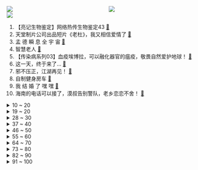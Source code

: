 <div >
	<a style="float:left;width:55%;" href = "https://github.com/anuraghazra/github-readme-stats">
	 <img src = "https://github-readme-stats.vercel.app/api?username=iuuuuuaena&theme=buefy&show_icons=true"/>
	</a>
	<a  style="float:right;width:45%" href = "https://github.com/anuraghazra/github-readme-stats">
	 <img  src="https://github-readme-stats.vercel.app/api/top-langs/?username=anuraghazra&layout=compact"/>
	</a>
	</div>

[![](https://img.shields.io/badge/jxd-@jxdgogogo.xyz-yellowgreen.svg)](https://www.jxdgogogo.xyz)<br>
1. 【亮记生物鉴定】网络热传生物鉴定43 [:link:](//www.bilibili.com/video/BV1p14y1a7Cs) <br>
2. 天堂制片公司出品短片《老杜》，我又相信爱情了 [:link:](//www.bilibili.com/video/BV1be4y1r7sR) <br>
3. 孟 德 瞬 息 全 宇 宙 [:link:](//www.bilibili.com/video/BV1CG411J7MG) <br>
4. 智慧老人 [:link:](//www.bilibili.com/video/BV1XW4y1Y7Up) <br>
5. 【传染病系列03】血疫埃博拉，可以融化器官的瘟疫，敬畏自然爱护地球！ [:link:](//www.bilibili.com/video/BV1XR4y1R7AU) <br>
6. 这一天，终于来了… [:link:](//www.bilibili.com/video/BV1h24y1R7rx) <br>
7. 邪不压正，江湖再见！ [:link:](//www.bilibili.com/video/BV1Yt4y1w7yM) <br>
8. 自制健身房车 [:link:](//www.bilibili.com/video/BV1TG4y1W7iS) <br>
9. 我 结 婚 了 嘿 嘿 [:link:](//www.bilibili.com/video/BV1TD4y127hf) <br>
10. 海南的电话可以接了，漠叔告别警队，老乡恋恋不舍！ [:link:](//www.bilibili.com/video/BV1wG4y1W7q9) <br>
<details>
<summary>10 ~ 20</summary>

11. 200万粉丝福利！哥帮你们娶个嫂子 [:link:](//www.bilibili.com/video/BV17d4y1q7eh) <br>
12. 这次我真的我破防了，也许这就是缘份吧 [:link:](//www.bilibili.com/video/BV1UD4y117hB) <br>
13. “比赛第一 友谊第二” [:link:](//www.bilibili.com/video/BV1Le4y1H7T1) <br>
14. 《叶问5：超英黄昏》"我才是最强超级英雄" [:link:](//www.bilibili.com/video/BV1X14y1h7tf) <br>
15. up主，你的脸疼吗？2022年7月新番完结吐槽大总结！【泛式】 [:link:](//www.bilibili.com/video/BV1kV4y1T7p1) <br>
16. 如何用自己发明让别人发财？【小约翰】 [:link:](//www.bilibili.com/video/BV1aV4y1N71f) <br>
17. 【Stray Kids】B站的小伙伴们SKZ来啦！请多多期待我们的新内容吧！ [:link:](//www.bilibili.com/video/BV1e14y1a7zF) <br>
18. 正所谓“一天不听是浑身难受 听了以后是难受一天” [:link:](//www.bilibili.com/video/BV15G411J7nV) <br>
19. 【经典猛男】迈克尔杰克逊，但是猛男Beat It！ [:link:](//www.bilibili.com/video/BV1ue4y1H7ay) <br>
</details>
<details>
<summary>19 ~ 20</summary>

20. 会魔法的这件事终究是瞒不住了！ 这是你没见过的城市！ [:link:](//www.bilibili.com/video/BV1td4y1q7Zi) <br>
21. 他战胜了日寇和天灾，却输给了营销号的嘲讽 [:link:](//www.bilibili.com/video/BV1Re4y167Dh) <br>
22. 第一次上大学，请问这种情况正常吗？ [:link:](//www.bilibili.com/video/BV1cW4y1e7LJ) <br>
23. 国家送给我们的6个神器，你全知道吗？ [:link:](//www.bilibili.com/video/BV1114y1h7Qc) <br>
24. 听说你们想看我穿这条破渔网篓篓？ [:link:](//www.bilibili.com/video/BV1H841147iG) <br>
25. 这都是些啥啊???(2) [:link:](//www.bilibili.com/video/BV1sT411K7HN) <br>
26. 假如中国学生去霍格沃茨上学 06 [:link:](//www.bilibili.com/video/BV1NB4y1E7g9) <br>
27. 每天一遍，水泥封心...... [:link:](//www.bilibili.com/video/BV1CD4y1C72v) <br>
28. 高铁进站后没上去车怎么办？铁路负责你到底！听乘务员给你讲得明明白白！ [:link:](//www.bilibili.com/video/BV1V8411t7Cv) <br>
</details>
<details>
<summary>28 ~ 30</summary>

29. 世上竟有这样的云？15000份稿件中选出的云彩大合集，送给放假的你！ [:link:](//www.bilibili.com/video/BV1r841147Sp) <br>
30. 评分6.8！年度最大笑话！诚实吐槽奶不死的原创大作《莉可丽丝》！ [:link:](//www.bilibili.com/video/BV1MR4y1d7uU) <br>
31. 这教材就离谱4.0 [:link:](//www.bilibili.com/video/BV1eP411n7qJ) <br>
32. 有修养的人如何表达愤怒 [:link:](//www.bilibili.com/video/BV1YB4y1J74t) <br>
33. 600个史诗皮肤秘宝能开出什么 [:link:](//www.bilibili.com/video/BV1j8411t7zd) <br>
34. 【同桌】“别影响我，我要学习了！” [:link:](//www.bilibili.com/video/BV1rV4y1T7VR) <br>
35. papi酱的日常——办公室烂梗大赛！（节前轻松一下！大家国庆愉快！ [:link:](//www.bilibili.com/video/BV1jT411K79V) <br>
36. 这个杀手有点蠢 [:link:](//www.bilibili.com/video/BV1c24y1d7Ap) <br>
37. 真讽刺！教令院抛弃了自己的神明，而草神从未想过抛弃任何一人！ [:link:](//www.bilibili.com/video/BV1824y1R72p) <br>
</details>
<details>
<summary>37 ~ 40</summary>

38. 什么叫皮薄馅大啊！ [:link:](//www.bilibili.com/video/BV1Pt4y1A7TU) <br>
39. 在比云彩还要高几千米的地方，我们看到了一片绝美花园 [:link:](//www.bilibili.com/video/BV17P411E7Jy) <br>
40. 日本人：很熟悉但听不懂  中国人：不熟悉但听得懂  红楼梦第一回林黛玉进贾府生草日语谐音梗 [:link:](//www.bilibili.com/video/BV1he411T7po) <br>
41. 教室装扶手电梯了 十分方便！！！ [:link:](//www.bilibili.com/video/BV1PP411n7Pd) <br>
42. 广东顺德.牛展   厨子探店¥221 [:link:](//www.bilibili.com/video/BV16t4y1w7Vb) <br>
43. 【水果猎人】鉴定网络胡说八道之“婆罗洲橡胶果” [:link:](//www.bilibili.com/video/BV1J14y1a7BL) <br>
44. 【原人】无派蒙获得柯莱 第二位伙伴！ [:link:](//www.bilibili.com/video/BV1KG4y1W79v) <br>
45. 为何大家拍员工照的时候都要抱臂 [:link:](//www.bilibili.com/video/BV1Ne4y1B7iv) <br>
46. 可露凯：教授有我就够了！ [:link:](//www.bilibili.com/video/BV1w8411t7eP) <br>
</details>
<details>
<summary>46 ~ 50</summary>

47. 花1500在家复刻顶级战斧，这块牛排我能记一辈子！【还愿挑战ep14-异灵术の家】 [:link:](//www.bilibili.com/video/BV1Q24y1R7wh) <br>
48. 我 是 一 只 吃 情 绪 的 生 物 [:link:](//www.bilibili.com/video/BV1wT411M7aF) <br>
49. 来自五常的压迫感（原神填词）二周年纪念版 [:link:](//www.bilibili.com/video/BV1Eg411e7WU) <br>
50. 当我告诉他我要睡觉后… [:link:](//www.bilibili.com/video/BV1XT411N7xw) <br>
51. 国庆天安门广场举行升旗仪式 五星红旗冉冉升起 [:link:](//www.bilibili.com/video/BV1be4y1B7Hj) <br>
52. 从美院毕业的人都在干什么 [:link:](//www.bilibili.com/video/BV1T14y187BN) <br>
53. 原来猫猫也有强迫症！ [:link:](//www.bilibili.com/video/BV1F24y1R7jk) <br>
54. 官宣！我要结婚了！！！ [:link:](//www.bilibili.com/video/BV1t24y1R771) <br>
55. 深度|| 佛祖对最难关卡的解题思路，黑手套们活不明白的悲哀结局 [:link:](//www.bilibili.com/video/BV1re4y1b7sV) <br>
</details>
<details>
<summary>55 ~ 60</summary>

56. 机甲宇宙团队精心打造2.7米二郎战甲，这不比霸天虎更威风么？国风就是巅峰，华流即是主流，为祖国庆生，为华流点赞 [:link:](//www.bilibili.com/video/BV1Qt4y1w7k6) <br>
57. 打牌王精神续作！我必须立刻鉴赏今年最值得看的打牌动画【水无月菌】 [:link:](//www.bilibili.com/video/BV1sG4y1x7o4) <br>
58. “X”暗示太多了： [:link:](//www.bilibili.com/video/BV1LG4y1x719) <br>
59. 当你玩漫威蜘蛛侠时拔掉硬盘... [:link:](//www.bilibili.com/video/BV1it4y1w7W5) <br>
60. 把子肉，家庭版，颈椎严重了，我得休息俩天 [:link:](//www.bilibili.com/video/BV1aG411J7g1) <br>
61. 这就是赛诺的极致！寂默狼行！ [:link:](//www.bilibili.com/video/BV1qg411e7Hm) <br>
62. 重新盘点一下猫德学院砸在手里的猫 [:link:](//www.bilibili.com/video/BV1m24y1R7Ja) <br>
63. 珍贵影像！高清修复《义勇军进行曲》首次公开唱响 [:link:](//www.bilibili.com/video/BV1pG4y1x7uV) <br>
64. 邻 居 小 桀 ｜BK短纪录片 [:link:](//www.bilibili.com/video/BV1bd4y1q7wH) <br>
</details>
<details>
<summary>64 ~ 70</summary>

65. 男儿当自强，国庆节快乐！ [:link:](//www.bilibili.com/video/BV1XG4y1p76C) <br>
66. 周深演唱中国动画百年纪念曲《美美》，100年·恰少年！ [:link:](//www.bilibili.com/video/BV1Vd4y1q7x6) <br>
67. 男子当街抢柚子 [:link:](//www.bilibili.com/video/BV16e4y1H7ck) <br>
68. 男孩子玩个玩具怎么了……？ [:link:](//www.bilibili.com/video/BV1qN4y1P7dB) <br>
69. 【大司马&小团团】这个师傅不太冷 [:link:](//www.bilibili.com/video/BV1f841147Ht) <br>
70. 哼哈二将细狗都给我自律起来！ [:link:](//www.bilibili.com/video/BV1TP411n7Dq) <br>
71. 阴间玩法 [:link:](//www.bilibili.com/video/BV1U841147tT) <br>
72. 打球最怕这种一抽一抽的 节奏太好了[泪]反正我十四岁的时候绝对打不过他 太强了 [:link:](//www.bilibili.com/video/BV1re4y1H7pV) <br>
73. 想要白嫖的话就送给你吧，哈哈哈哈 [:link:](//www.bilibili.com/video/BV1Ke4y1B7J2) <br>
</details>
<details>
<summary>73 ~ 80</summary>

74. 门庭深冷 来者需诚 [:link:](//www.bilibili.com/video/BV1ad4y1z7q4) <br>
75. 用苏绣还原游戏服装！耗时30天，十几位绣娘再现非遗之美！ [:link:](//www.bilibili.com/video/BV1Pe4y1B7dV) <br>
76. 学了架子鼓去游戏厅玩会发生什么…… [:link:](//www.bilibili.com/video/BV1T8411t7aa) <br>
77. 姚明都服了！中国女篮VS澳大利亚最后3分钟，王思雨绝杀闯进决赛 [:link:](//www.bilibili.com/video/BV13e411T7ge) <br>
78. 终于被我发现了！这就是醒狮酥的秘密吗？ [:link:](//www.bilibili.com/video/BV1Ee4y1B7dt) <br>
79. 当校长捡到了东西 [:link:](//www.bilibili.com/video/BV1dR4y1R7jG) <br>
80. 【原神】3.1须弥宝箱全收集（成就数349） [:link:](//www.bilibili.com/video/BV19G411J7Yb) <br>
81. 实验搞砸了，顺便教你们一个英语惯用语 [:link:](//www.bilibili.com/video/BV1GR4y1d7HD) <br>
82. 备赛倒计时5天 [:link:](//www.bilibili.com/video/BV1md4y1q79E) <br>
</details>
<details>
<summary>82 ~ 90</summary>

83. 东北的烧烤，究竟会有多好吃呢？~ [:link:](//www.bilibili.com/video/BV1xe4y1H7fX) <br>
84. “今 天，我 就 是 要 篡 改 各 位 的 DNA！” [:link:](//www.bilibili.com/video/BV1QW4y1Y7VZ) <br>
85. 【葛平】《蓝猫淘气3001问》，葛叔17年后再为蓝猫配音！ [:link:](//www.bilibili.com/video/BV1Md4y1u7ia) <br>
86. 做数学，玩PS5 — Robin Gan 【B站全球首发】 [:link:](//www.bilibili.com/video/BV1414y1a7bN) <br>
87. 《 我 做 神 的 那 些 年 》01 [:link:](//www.bilibili.com/video/BV1we4y1B7ED) <br>
88. 世界末日是啥样的？温室效应会有怎么样的后果？灾难电影《后天》 [:link:](//www.bilibili.com/video/BV1ZW4y1Y74m) <br>
89. 【糖叔】真实改编，昔日抗日英雄，惨遭人当众欺凌《勋章》 [:link:](//www.bilibili.com/video/BV19e411K7nt) <br>
90. 【吸奇侠】《教父》隐藏的神秘人物解锁，谁让麦克顺利归来？15 [:link:](//www.bilibili.com/video/BV17e411T7T3) <br>
91. 优 雅 の 摇 子 [:link:](//www.bilibili.com/video/BV18B4y177m9) <br>
</details>
<details>
<summary>91 ~ 100</summary>

92. 【连续断糖30天】我的身体发生了什么变化?! [:link:](//www.bilibili.com/video/BV1iG411J7sp) <br>
93. 关于玉米，那些不得不说的事 [:link:](//www.bilibili.com/video/BV12P411n7FF) <br>
94. 怎么会有这么心大的猫啊！！！ [:link:](//www.bilibili.com/video/BV19t4y1w7LS) <br>
95. 这玩意是怎么做到全国不统一的？？！ [:link:](//www.bilibili.com/video/BV1He4y1H7Ne) <br>
96. “这社死来的太突然了❶❻” [:link:](//www.bilibili.com/video/BV1FT411M78C) <br>
97. 自制生日蛋糕 [:link:](//www.bilibili.com/video/BV1Pd4y1u7U5) <br>
98. 挖机在山上挖出个轮胎，从山上滚落到山下，这速度这距离太好玩啦 [:link:](//www.bilibili.com/video/BV1ae411T7YC) <br>
99. 请 不 要 给 天 津 耗 子 添 堵 [:link:](//www.bilibili.com/video/BV1RB4y177Ui) <br>
100. 大学生如何在宿舍拍《最残大脑》第2季 [:link:](//www.bilibili.com/video/BV18e411T7Y7) <br>
</details>

